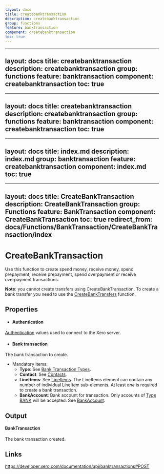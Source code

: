 ```yaml
---
layout: docs
title: createbanktransaction
description: createbanktransaction
group: functions
feature: banktransaction
component: createbanktransaction
toc: true
---
```

---
layout: docs
title: createbanktransaction
description: createbanktransaction
group: functions
feature: banktransaction
component: createbanktransaction
toc: true
---
---
layout: docs
title: createbanktransaction
description: createbanktransaction
group: functions
feature: banktransaction
component: createbanktransaction
toc: true
---
---
layout: docs
title: index.md
description: index.md
group: banktransaction
feature: createbanktransaction
component: index.md
toc: true
---
---
layout: docs
title: CreateBankTransaction
description: CreateBankTransaction
group: Functions
feature: BankTransaction
component: CreateBankTransaction
toc: true
redirect_from: docs/Functions/BankTransaction/CreateBankTransaction/index
---
CreateBankTransaction
============

Use this function to create spend money, receive money, spend prepayment, receive prepayment, spend overpayment or receive overpayment transactions.

**Note:** you cannot create transfers using CreateBankTransaction. To create a bank transfer you need to use the [CreateBankTransfers](../../BankTransfer/CreateBankTransfer/Index.md) function.

Properties
----------

- #### Authentication
[Authentication](../../../Common/Authentication/Index.md) values used to connect to the Xero server.
- #### Bank transaction
The bank transaction to create.
  - Mandatory Items:
      - **Type**: See [Bank Transaction Types](https://developer.xero.com/documentation/api/types#BankTransactionTypes).
      - **Contact**: See [Contacts](https://developer.xero.com/documentation/api/contacts#).
      - **LineItems**: See [LineItems](https://developer.xero.com/documentation/api/banktransactions#LineItemsPOST). The LineItems element can contain any number of individual LineItem sub-elements. At least *one* is required to create a bank transaction.
      - **BankAccount**: Bank account for transaction. Only accounts of [Type BANK](https://developer.xero.com/documentation/api/types#AccountTypes) will be accepted. See [BankAccount](https://developer.xero.com/documentation/api/contacts#).

Output
-----
#### BankTransaction
The bank transaction created.

Links
-----

https://developer.xero.com/documentation/api/banktransactions#POST
